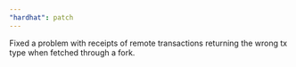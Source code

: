 ```yaml
---
"hardhat": patch
---
```


Fixed a problem with receipts of remote transactions returning the wrong tx type when fetched through a fork.
